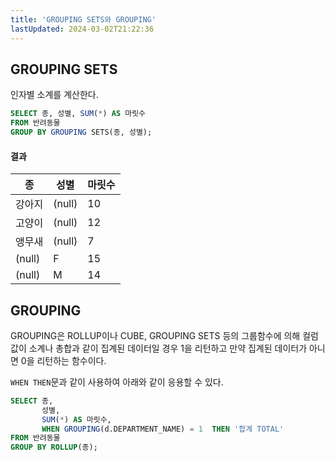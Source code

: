 ```yaml
---
title: 'GROUPING SETS와 GROUPING'
lastUpdated: 2024-03-02T21:22:36
---
```


## GROUPING SETS

인자별 소계를 계산한다.

```sql
SELECT 종, 성별, SUM(*) AS 마릿수
FROM 반려동물
GROUP BY GROUPING SETS(종, 성별);
```

#### 결과

|종|성별|마릿수|
|-|-|-|
|강아지|(null)|10|
|고양이|(null)|12|
|앵무새|(null)|7|
|(null)|F|15|
|(null)|M|14|


## GROUPING

GROUPING은 ROLLUP이나 CUBE, GROUPING SETS 등의 그룹함수에 의해 컬럼 값이 소계나 총합과 같이 집계된 데이터일 경우 1을 리턴하고 만약 집계된 데이터가 아니면 0을 리턴하는 함수이다.

`WHEN THEN`문과 같이 사용하여 아래와 같이 응용할 수 있다.

```sql
SELECT 종,
       성별,
       SUM(*) AS 마릿수,
       WHEN GROUPING(d.DEPARTMENT_NAME) = 1  THEN '합계 TOTAL' 
FROM 반려동물
GROUP BY ROLLUP(종);
```